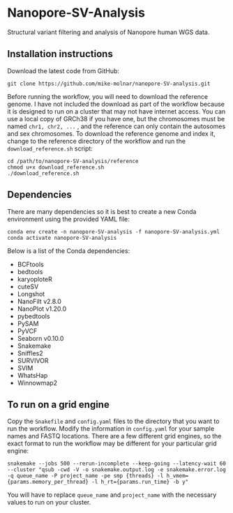 # Nanopore-SV-Analysis
Structural variant filtering and analysis of Nanopore human WGS data.

## Installation instructions

Download the latest code from GitHub:

```
git clone https://github.com/mike-molnar/nanopore-SV-analysis.git
```

Before running the workflow, you will need to download the reference genome. I have not included the download as part of the workflow because it is designed to run on a cluster that may not have internet access.  You can use a local copy of GRCh38 if you have one, but the chromosomes must be named `chr1, chr2, ...` , and the reference can only contain the autosomes and sex chromosomes. To download the reference genome and index it, change to the reference directory of the workflow and run the `download_reference.sh` script:

```
cd /path/to/nanopore-SV-analysis/reference
chmod u+x download_reference.sh
./download_reference.sh
```

## Dependencies

There are many dependencies so it is best to create a new Conda environment using the provided YAML file:

```
conda env create -n nanopore-SV-analysis -f nanopore-SV-analysis.yml
conda activate nanopore-SV-analysis
```

Below is a list of the Conda dependencies:
- BCFtools
- bedtools
- karyoploteR
- cuteSV
- Longshot
- NanoFilt v2.8.0
- NanoPlot v1.20.0
- pybedtools
- PySAM
- PyVCF
- Seaborn v0.10.0
- Snakemake
- Sniffles2
- SURVIVOR
- SVIM
- WhatsHap
- Winnowmap2

## To run on a grid engine

Copy the `Snakefile` and `config.yaml` files to the directory that you want to run the workflow.  Modify the information in `config.yaml` for your sample names and FASTQ locations. There are a few different grid engines, so the exact format to run the workflow may be different for your particular grid engine:

```
snakemake --jobs 500 --rerun-incomplete --keep-going --latency-wait 60 --cluster "qsub -cwd -V -o snakemake.output.log -e snakemake.error.log -q queue_name -P project_name -pe smp {threads} -l h_vmem={params.memory_per_thread} -l h_rt={params.run_time} -b y"
```

You will have to replace `queue_name` and `project_name` with the necessary values to run on your cluster.
